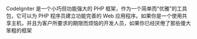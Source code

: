 CodeIgniter 是一个小巧但功能强大的 PHP 框架，作为一个简单而“优雅”的工具包，它可以为 PHP 程序员建立功能完善的 Web 应用程序。如果你是一个使用共享主机，并且为客户所要求的期限而烦恼的开发人员，如果你已经厌倦了那些傻大笨粗的框架
